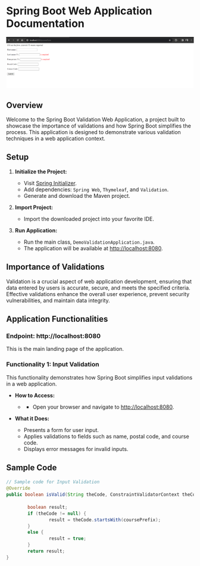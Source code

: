 # Spring Boot Web Application Documentation

![image.info](snap-shot.png)

## Overview

Welcome to the Spring Boot Validation Web Application, a project built to showcase the importance of validations and how Spring Boot simplifies the process. This application is designed to demonstrate various validation techniques in a web application context.

## Setup

1. **Initialize the Project:**
   - Visit [Spring Initializer](https://start.spring.io/).
   - Add dependencies: `Spring Web`, `Thymeleaf`, and `Validation`.
   - Generate and download the Maven project.

2. **Import Project:**
   - Import the downloaded project into your favorite IDE.

3. **Run Application:**
   - Run the main class, `DemoValidationApplication.java`.
   - The application will be available at [http://localhost:8080](http://localhost:8080).

## Importance of Validations

Validation is a crucial aspect of web application development, ensuring that data entered by users is accurate, secure, and meets the specified criteria. Effective validations enhance the overall user experience, prevent security vulnerabilities, and maintain data integrity.

## Application Functionalities

### Endpoint: http://localhost:8080

This is the main landing page of the application.

### Functionality 1: Input Validation

This functionality demonstrates how Spring Boot simplifies input validations in a web application.

- **How to Access:**
  -  - Open your browser and navigate to [http://localhost:8080](http://localhost:8080).

- **What it Does:**
  - Presents a form for user input.
  - Applies validations to fields such as name, postal code, and course code.
  - Displays error messages for invalid inputs.


## Sample Code

```java
// Sample code for Input Validation
@Override
public boolean isValid(String theCode, ConstraintValidatorContext theConstraintValidatorContext) {

        boolean result;
        if (theCode != null) {
                result = theCode.startsWith(coursePrefix);
        }
        else {
                result = true;
        }
        return result;
}
